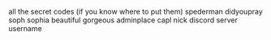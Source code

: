 all the secret codes (if you know where to put them)
spederman
didyoupray
soph
sophia
beautiful
gorgeous
adminplace
capl
nick
discord
server
username
